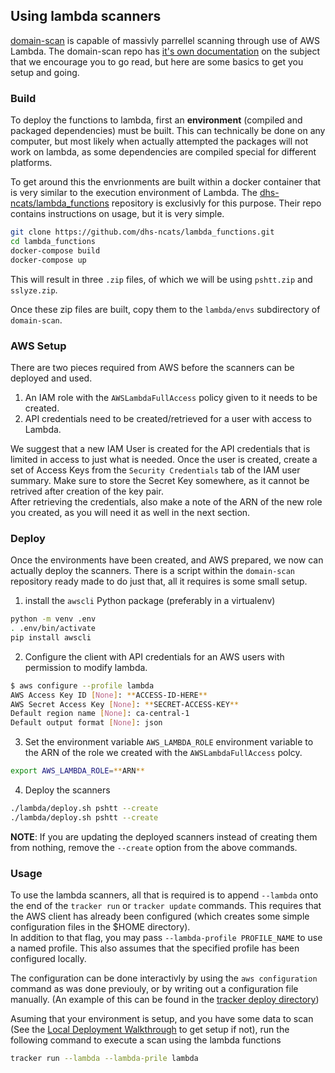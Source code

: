 ## Using lambda scanners

[domain-scan](https://github.com/cds-snc/domain-scan) is capable of massivly parrellel scanning through use of AWS Lambda.
The domain-scan repo has [it's own documentation](https://github.com/cds-snc/domain-scan/docs/lambda.md) on the subject that we encourage you to go read, but here are some basics to get you setup and going.


### Build
To deploy the functions to lambda, first an **environment** (compiled and packaged dependencies) must be built. This can technically be done on any computer, but most likely when actually attempted the packages will not work on lambda, as some dependencies are compiled special for different platforms.

To get around this the envrionments are built within a docker container that is very similar to the execution environment of Lambda. The [dhs-ncats/lambda_functions](https://github.com/dhs-ncats/lambda_functions) repository is exclusivly for this purpose. Their repo contains instructions on usage, but it is very simple.
```bash
git clone https://github.com/dhs-ncats/lambda_functions.git
cd lambda_functions
docker-compose build
docker-compose up
```

This will result in three `.zip` files, of which we will be using `pshtt.zip` and `sslyze.zip`.

Once these zip files are built, copy them to the `lambda/envs` subdirectory of `domain-scan`.


### AWS Setup
There are two pieces required from AWS before the scanners can be deployed and used.
1. An IAM role with the `AWSLambdaFullAccess` policy given to it needs to be created.
2. API credentials need to be created/retrieved for a user with access to Lambda.

We suggest that a new IAM User is created for the API credentials that is limited in access to just what is needed.
Once the user is created, create a set of Access Keys from the `Security Credentials` tab of the IAM user summary. Make sure to store the Secret Key somewhere, as it cannot be retrived after creation of the key pair.  
After retrieving the credentials, also make a note of the ARN of the new role you created, as you will need it as well in the next section.


### Deploy
Once the environments have been created, and AWS prepared, we now can actually deploy the scanners. There is a script within the `domain-scan` repository ready made to do just that, all it requires is some small setup.
1. install the `awscli` Python package (preferably in a virtualenv)
```bash
python -m venv .env
. .env/bin/activate
pip install awscli
```
2. Configure the client with API credentials for an AWS users with permission to modify lambda. 
```bash
$ aws configure --profile lambda
AWS Access Key ID [None]: **ACCESS-ID-HERE**
AWS Secret Access Key [None]: **SECRET-ACCESS-KEY**
Default region name [None]: ca-central-1
Default output format [None]: json
```
3. Set the environment variable `AWS_LAMBDA_ROLE` environment variable to the ARN of the role we created with the `AWSLambdaFullAccess` polcy.
```bash
export AWS_LAMBDA_ROLE=**ARN**
```
4. Deploy the scanners
```bash
./lambda/deploy.sh pshtt --create
./lambda/deploy.sh pshtt --create
```

**NOTE**: If you are updating the deployed scanners instead of creating them from nothing, remove the `--create` option from the above commands.

### Usage
To use the lambda scanners, all that is required is to append `--lambda` onto the end of the `tracker run` or `tracker update` commands. This requires that the AWS client has already been configured (which creates some simple configuration files in the $HOME directory).  
In addition to that flag, you may pass `--lambda-profile PROFILE_NAME` to use a named profile. This also assumes that the specified profile has been configured locally.

The configuration can be done interactivly by using the `aws configuration` command as was done previouly, or by writing out a configuration file manually. (An example of this can be found in the [tracker deploy directory](../tracker/deploy/scan.sh))

Asuming that your environment is setup, and you have some data to scan (See the [Local Deployment Walkthrough](local-instructions.md) to get setup if not), run the following command to execute a scan using the lambda functions
```bash
tracker run --lambda --lambda-prile lambda
```
